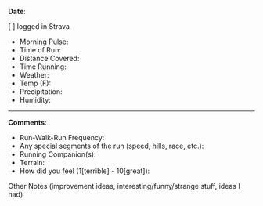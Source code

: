 **Date**:

[ ] logged in Strava
- Morning Pulse:
- Time of Run:
- Distance Covered:
- Time Running:
- Weather:
- Temp (F):
- Precipitation:
- Humidity:

---

**Comments**:
- Run-Walk-Run Frequency:
- Any special segments of the run (speed, hills, race, etc.):
- Running Companion(s):
- Terrain:
- How did you feel (1[terrible] - 10[great]):

Other Notes (improvement ideas, interesting/funny/strange stuff, ideas I had)
